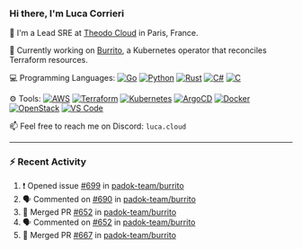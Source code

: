 ### Hi there, I'm Luca Corrieri

👋 I'm a Lead SRE at [Theodo Cloud](https://cloud.theodo.com/) in Paris, France.

🌯 Currently working on [Burrito](https://github.com/padok-team/burrito), a Kubernetes operator that reconciles Terraform resources.

💻 Programming Languages:
[![Go](https://img.shields.io/badge/Go-007d9c?style=flat-square&logo=go&logoColor=white)](#)
[![Python](https://img.shields.io/badge/Python-3b78a7.svg?style=flat-square&logo=python&logoColor=white)](#)
[![Rust](https://img.shields.io/badge/Rust-c14566?style=flat-square&logo=rust&logoColor=white)](#)
[![C#](https://img.shields.io/badge/C%23-1e9e25.svg?style=flat-square&logo=c%20sharp&logoColor=white)](#)
[![C](https://img.shields.io/badge/C-2570ae.svg?style=flat-square&logo=c&logoColor=white)](#)

⚙️ Tools:
[![AWS](https://img.shields.io/badge/AWS-232F3E?style=flat-square&logo=amazonaws&logoColor=white)](#)
[![Terraform](https://img.shields.io/badge/Terraform-7B42BC?style=flat-square&logo=terraform&logoColor=white)](#)
[![Kubernetes](https://img.shields.io/badge/Kubernetes-326CE5?style=flat-square&logo=kubernetes&logoColor=white)](#)
[![ArgoCD](https://img.shields.io/badge/ArgoCD-009485?style=flat-square&logo=argo&logoColor=white)](#)
[![Docker](https://img.shields.io/badge/Docker-2496ED?style=flat-square&logo=docker&logoColor=white)](#)
[![OpenStack](https://img.shields.io/badge/OpenStack-ED1944?style=flat-square&logo=openstack&logoColor=white)](#)
[![VS Code](https://img.shields.io/badge/VS%20Code-007ACC?style=flat-square&logo=visualstudiocode&logoColor=white)](#)

📫 Feel free to reach me on Discord: `luca.cloud`

---

### :zap: Recent Activity

<!--START_SECTION:activity-->
1. ❗ Opened issue [#699](https://github.com/padok-team/burrito/issues/699) in [padok-team/burrito](https://github.com/padok-team/burrito)
2. 🗣 Commented on [#690](https://github.com/padok-team/burrito/issues/690#issuecomment-3271007067) in [padok-team/burrito](https://github.com/padok-team/burrito)
3. 🎉 Merged PR [#652](https://github.com/padok-team/burrito/pull/652) in [padok-team/burrito](https://github.com/padok-team/burrito)
4. 🗣 Commented on [#652](https://github.com/padok-team/burrito/pull/652#issuecomment-3262574300) in [padok-team/burrito](https://github.com/padok-team/burrito)
5. 🎉 Merged PR [#667](https://github.com/padok-team/burrito/pull/667) in [padok-team/burrito](https://github.com/padok-team/burrito)
<!--END_SECTION:activity-->
